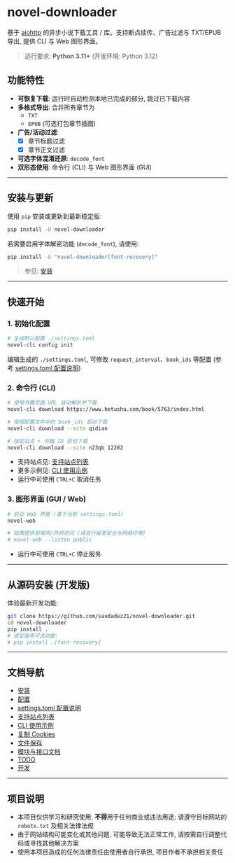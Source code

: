 # novel-downloader

基于 [aiohttp](https://github.com/aio-libs/aiohttp) 的异步小说下载工具 / 库。支持断点续传、广告过滤与 TXT/EPUB 导出, 提供 CLI 与 Web 图形界面。

> 运行要求: **Python 3.11+** (开发环境: Python 3.12)

## 功能特性

* **可恢复下载**: 运行时自动检测本地已完成的部分, 跳过已下载内容
* **多格式导出**: 合并所有章节为
  * `TXT`
  * `EPUB` (可选打包章节插图)
* **广告/活动过滤**:
  * [x] 章节标题过滤
  * [x] 章节正文过滤
* **可选字体混淆还原**: `decode_font`
* **双形态使用**: 命令行 (CLI) 与 Web 图形界面 (GUI)

---

## 安装与更新

使用 `pip` 安装或更新到最新稳定版:

```bash
pip install -U novel-downloader
```

若需要启用字体解密功能 (`decode_font`), 请使用:

```bash
pip install -U "novel-downloader[font-recovery]"
```

> 参见: [安装](https://github.com/saudadez21/novel-downloader/blob/main/docs/1-installation.md)

---

## 快速开始

### 1. 初始化配置

```bash
# 生成默认配置 ./settings.toml
novel-cli config init
```

编辑生成的 `./settings.toml`, 可修改 `request_interval`、`book_ids` 等配置 (参考 [settings.toml 配置说明](https://github.com/saudadez21/novel-downloader/blob/main/docs/3-settings-schema.md))

### 2. 命令行 (CLI)

```bash
# 使用书籍页面 URL 自动解析并下载
novel-cli download https://www.hetushu.com/book/5763/index.html

# 使用配置文件中的 book_ids 启动下载
novel-cli download --site qidian

# 指定站点 + 书籍 ID 启动下载
novel-cli download --site n23qb 12282
```

* 支持站点见: [支持站点列表](https://github.com/saudadez21/novel-downloader/blob/main/docs/4-supported-sites.md)
* 更多示例见: [CLI 使用示例](https://github.com/saudadez21/novel-downloader/blob/main/docs/5-cli-usage-examples.md)
* 运行中可使用 `CTRL+C` 取消任务

### 3. 图形界面 (GUI / Web)

```bash
# 启动 Web 界面 (基于当前 settings.toml)
novel-web

# 如需提供局域网/外网访问 (请自行留意安全与网络环境)
# novel-web --listen public
```

* 运行中可使用 `CTRL+C` 停止服务

---

## 从源码安装 (开发版)

体验最新开发功能:

```bash
git clone https://github.com/saudadez21/novel-downloader.git
cd novel-downloader
pip install .
# 或安装带可选功能:
# pip install .[font-recovery]
```

---

## 文档导航

* [安装](https://github.com/saudadez21/novel-downloader/blob/main/docs/1-installation.md)
* [配置](https://github.com/saudadez21/novel-downloader/blob/main/docs/2-configuration.md)
* [settings.toml 配置说明](https://github.com/saudadez21/novel-downloader/blob/main/docs/3-settings-schema.md)
* [支持站点列表](https://github.com/saudadez21/novel-downloader/blob/main/docs/4-supported-sites.md)
* [CLI 使用示例](https://github.com/saudadez21/novel-downloader/blob/main/docs/5-cli-usage-examples.md)
* [复制 Cookies](https://github.com/saudadez21/novel-downloader/blob/main/docs/copy-cookies.md)
* [文件保存](https://github.com/saudadez21/novel-downloader/blob/main/docs/file-saving.md)
* [模块与接口文档](https://github.com/saudadez21/novel-downloader/blob/main/docs/api/README.md)
* [TODO](https://github.com/saudadez21/novel-downloader/blob/main/docs/todo.md)
* [开发](https://github.com/saudadez21/novel-downloader/blob/main/docs/develop.md)

---

## 项目说明

* 本项目仅供学习和研究使用, **不得**用于任何商业或违法用途; 请遵守目标网站的 `robots.txt` 及相关法律法规
* 由于网站结构可能变化或其他问题, 可能导致无法正常工作, 请按需自行调整代码或寻找其他解决方案
* 使用本项目造成的任何法律责任由使用者自行承担, 项目作者不承担相关责任
